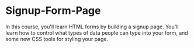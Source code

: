 # Signup-Form-Page
In this course, you'll learn HTML forms by building a signup page. You'll learn how to control what types of data people can type into your form, and some new CSS tools for styling your page.
